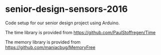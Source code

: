 # senior-design-sensors-2016
Code setup for our senior design project using Arduino. 

The time library is provided from https://github.com/PaulStoffregen/Time

The memory library is provided from https://github.com/maniacbug/MemoryFree
